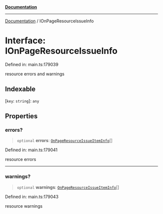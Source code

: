 [**Documentation**](../README.md)

***

[Documentation](../README.md) / IOnPageResourceIssueInfo

# Interface: IOnPageResourceIssueInfo

Defined in: main.ts:179039

resource errors and warnings

## Indexable

\[`key`: `string`\]: `any`

## Properties

### errors?

> `optional` **errors**: [`OnPageResourceIssueItemInfo`](../classes/OnPageResourceIssueItemInfo.md)[]

Defined in: main.ts:179041

resource errors

***

### warnings?

> `optional` **warnings**: [`OnPageResourceIssueItemInfo`](../classes/OnPageResourceIssueItemInfo.md)[]

Defined in: main.ts:179043

resource warnings
